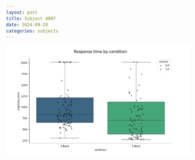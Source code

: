 ```yaml
---
layout: post
title: Subject 8007
date: 2024-09-28
categories: subjects
---
```


![](data/8007/run-1/8007_ATS_rt.png)
